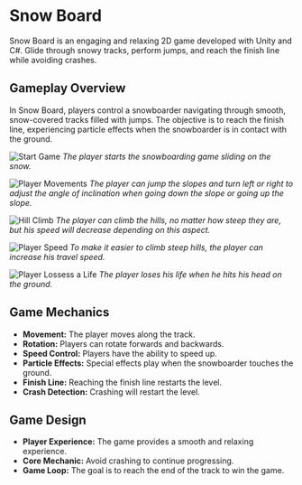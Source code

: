 

# Snow Board

Snow Board is an engaging and relaxing 2D game developed with Unity and C#. Glide through snowy tracks, perform jumps, and reach the finish line while avoiding crashes.



## Gameplay Overview

In Snow Board, players control a snowboarder navigating through smooth, snow-covered tracks filled with jumps. The objective is to reach the finish line, experiencing particle effects when the snowboarder is in contact with the ground.



![Start Game](https://i.imgur.com/1O0hEAp.jpeg)
*The player starts the snowboarding game sliding on the snow.*


![Player Movements](https://i.imgur.com/ZRleGZZ.jpeg)
*The player can jump the slopes and turn left or right to adjust the angle of inclination when going down the slope or going up the slope.*


![Hill Climb](https://i.imgur.com/oHzEOca.jpeg)
*The player can climb the hills, no matter how steep they are, but his speed will decrease depending on this aspect.*


![Player Speed](https://i.imgur.com/iyQPmbx.jpeg)
*To make it easier to climb steep hills, the player can increase his travel speed.*


![Player Lossess a Life](https://i.imgur.com/IhbQcWe.jpeg)
*The player loses his life when he hits his head on the ground.*





## Game Mechanics

- **Movement:** The player moves along the track.
- **Rotation:** Players can rotate forwards and backwards.
- **Speed Control:** Players have the ability to speed up.
- **Particle Effects:** Special effects play when the snowboarder touches the ground.
- **Finish Line:** Reaching the finish line restarts the level.
- **Crash Detection:** Crashing will restart the level.



## Game Design

- **Player Experience:** The game provides a smooth and relaxing experience.
- **Core Mechanic:** Avoid crashing to continue progressing.
- **Game Loop:** The goal is to reach the end of the track to win the game.

